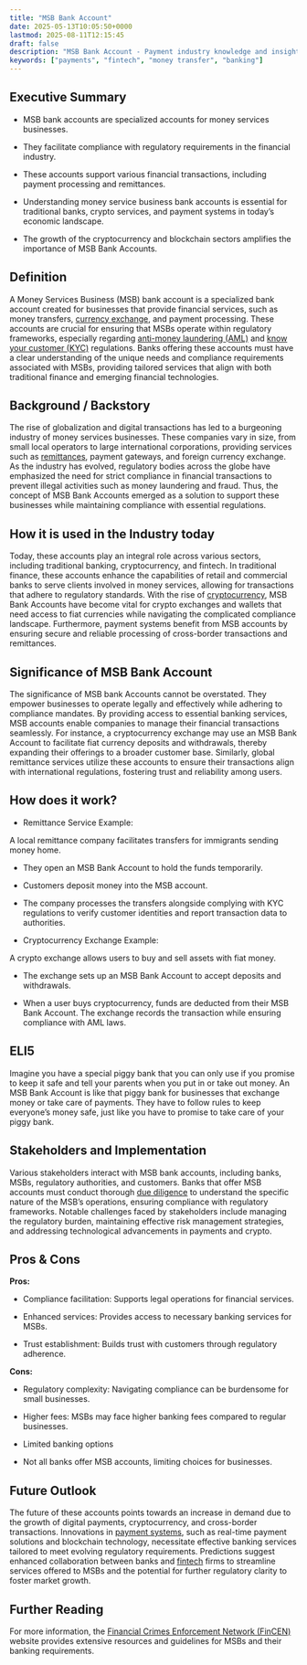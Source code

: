```yaml
---
title: "MSB Bank Account"
date: 2025-05-13T10:05:50+0000
lastmod: 2025-08-11T12:15:45
draft: false
description: "MSB Bank Account - Payment industry knowledge and insights"
keywords: ["payments", "fintech", "money transfer", "banking"]
---
```


## Executive Summary

- MSB bank accounts are specialized accounts for money services businesses.

- They facilitate compliance with regulatory requirements in the financial industry.

- These accounts support various financial transactions, including payment processing and remittances.

- Understanding money service business bank accounts is essential for traditional banks, crypto services, and payment systems in today’s economic landscape.

- The growth of the cryptocurrency and blockchain sectors amplifies the importance of MSB Bank Accounts.

## Definition

A Money Services Business (MSB) bank account is a specialized bank account created for businesses that provide financial services, such as money transfers, [currency exchange](https://faisalkhanllc.xyz/resources/payments-wiki/currency-exchange/), and payment processing. These accounts are crucial for ensuring that MSBs operate within regulatory frameworks, especially regarding [anti-money laundering (AML)](https://faisalkhanllc.xyz/resources/payments-wiki/a/anti-money-laundering-aml/) and [know your customer (KYC)](https://faisalkhanllc.xyz/resources/payments-wiki/k/know-your-customer-kyc/) regulations. Banks offering these accounts must have a clear understanding of the unique needs and compliance requirements associated with MSBs, providing tailored services that align with both traditional finance and emerging financial technologies.

## Background / Backstory

The rise of globalization and digital transactions has led to a burgeoning industry of money services businesses. These companies vary in size, from small local operators to large international corporations, providing services such as [remittances](https://faisalkhanllc.xyz/resources/payments-wiki/r/remittances/), payment gateways, and foreign currency exchange. As the industry has evolved, regulatory bodies across the globe have emphasized the need for strict compliance in financial transactions to prevent illegal activities such as money laundering and fraud. Thus, the concept of MSB Bank Accounts emerged as a solution to support these businesses while maintaining compliance with essential regulations.

## How it is used in the Industry today

Today, these accounts play an integral role across various sectors, including traditional banking, cryptocurrency, and fintech. In traditional finance, these accounts enhance the capabilities of retail and commercial banks to serve clients involved in money services, allowing for transactions that adhere to regulatory standards. With the rise of [cryptocurrency](https://faisalkhanllc.xyz/resources/payments-wiki/c/cryptocurrency/), MSB Bank Accounts have become vital for crypto exchanges and wallets that need access to fiat currencies while navigating the complicated compliance landscape. Furthermore, payment systems benefit from MSB accounts by ensuring secure and reliable processing of cross-border transactions and remittances.

## Significance of MSB Bank Account

The significance of MSB bank Accounts cannot be overstated. They empower businesses to operate legally and effectively while adhering to compliance mandates. By providing access to essential banking services, MSB accounts enable companies to manage their financial transactions seamlessly. For instance, a cryptocurrency exchange may use an MSB Bank Account to facilitate fiat currency deposits and withdrawals, thereby expanding their offerings to a broader customer base. Similarly, global remittance services utilize these accounts to ensure their transactions align with international regulations, fostering trust and reliability among users.

## How does it work?

- Remittance Service Example:

A local remittance company facilitates transfers for immigrants sending money home.

- They open an MSB Bank Account to hold the funds temporarily.

- Customers deposit money into the MSB account.

- The company processes the transfers alongside complying with KYC regulations to verify customer identities and report transaction data to authorities.

- Cryptocurrency Exchange Example:

A crypto exchange allows users to buy and sell assets with fiat money.

- The exchange sets up an MSB Bank Account to accept deposits and withdrawals.

- When a user buys cryptocurrency, funds are deducted from their MSB Bank Account. The exchange records the transaction while ensuring compliance with AML laws.

## ELI5

Imagine you have a special piggy bank that you can only use if you promise to keep it safe and tell your parents when you put in or take out money. An MSB Bank Account is like that piggy bank for businesses that exchange money or take care of payments. They have to follow rules to keep everyone’s money safe, just like you have to promise to take care of your piggy bank.

## Stakeholders and Implementation

Various stakeholders interact with MSB bank accounts, including banks, MSBs, regulatory authorities, and customers. Banks that offer MSB accounts must conduct thorough [due diligence](https://faisalkhanllc.xyz/resources/payments-wiki/d/due-diligence-dd/) to understand the specific nature of the MSB’s operations, ensuring compliance with regulatory frameworks. Notable challenges faced by stakeholders include managing the regulatory burden, maintaining effective risk management strategies, and addressing technological advancements in payments and crypto.

## Pros & Cons

**Pros:**

- Compliance facilitation: Supports legal operations for financial services.

- Enhanced services: Provides access to necessary banking services for MSBs.

- Trust establishment: Builds trust with customers through regulatory adherence.

**Cons:**

- Regulatory complexity: Navigating compliance can be burdensome for small businesses.

- Higher fees: MSBs may face higher banking fees compared to regular businesses.

- Limited banking options

- Not all banks offer MSB accounts, limiting choices for businesses.

## Future Outlook

The future of these accounts points towards an increase in demand due to the growth of digital payments, cryptocurrency, and cross-border transactions. Innovations in [payment systems](https://faisalkhanllc.xyz/resources/payments-wiki/d/digital-payments/), such as real-time payment solutions and blockchain technology, necessitate effective banking services tailored to meet evolving regulatory requirements. Predictions suggest enhanced collaboration between banks and [fintech](https://faisalkhanllc.xyz/resources/payments-wiki/f/fintech/) firms to streamline services offered to MSBs and the potential for further regulatory clarity to foster market growth.

## Further Reading

For more information, the [Financial Crimes Enforcement Network (FinCEN)](https://www.fincen.gov/) website provides extensive resources and guidelines for MSBs and their banking requirements.